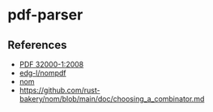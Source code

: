 # pdf-parser

## References
- [PDF 32000-1:2008](https://opensource.adobe.com/dc-acrobat-sdk-docs/pdfstandards/PDF32000_2008.pdf)
- [edg-l/nompdf](https://github.com/edg-l/nompdf)
- [nom](https://docs.rs/nom/latest/nom/index.html)
- https://github.com/rust-bakery/nom/blob/main/doc/choosing_a_combinator.md
